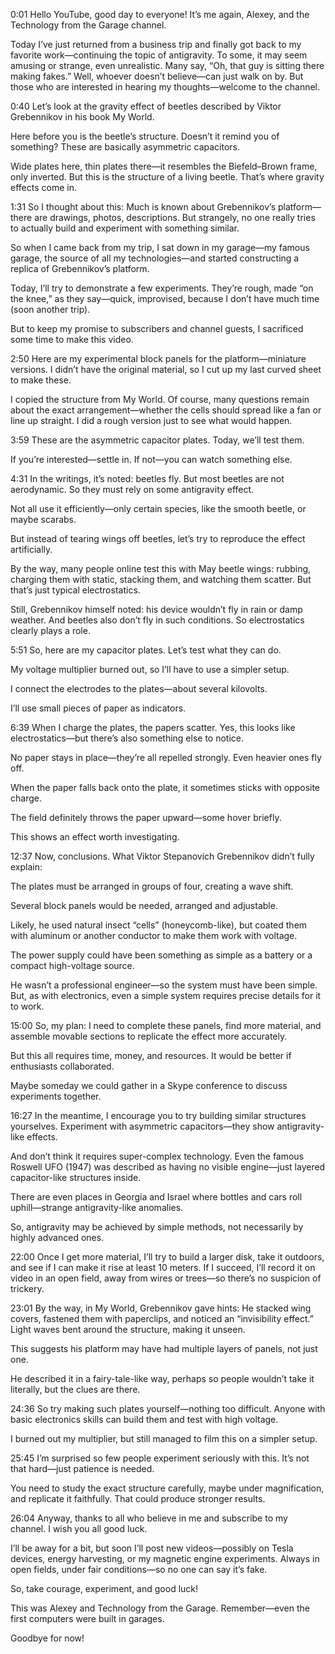 0:01
Hello YouTube, good day to everyone!
It’s me again, Alexey, and the Technology from the Garage channel.

Today I’ve just returned from a business trip and finally got back to my favorite work—continuing the topic of antigravity.
To some, it may seem amusing or strange, even unrealistic.
Many say, “Oh, that guy is sitting there making fakes.”
Well, whoever doesn’t believe—can just walk on by.
But those who are interested in hearing my thoughts—welcome to the channel.

0:40
Let’s look at the gravity effect of beetles described by Viktor Grebennikov in his book My World.

Here before you is the beetle’s structure.
Doesn’t it remind you of something?
These are basically asymmetric capacitors.

Wide plates here, thin plates there—it resembles the Biefeld–Brown frame, only inverted.
But this is the structure of a living beetle.
That’s where gravity effects come in.

1:31
So I thought about this:
Much is known about Grebennikov’s platform—there are drawings, photos, descriptions.
But strangely, no one really tries to actually build and experiment with something similar.

So when I came back from my trip, I sat down in my garage—my famous garage, the source of all my technologies—and started constructing a replica of Grebennikov’s platform.

Today, I’ll try to demonstrate a few experiments.
They’re rough, made “on the knee,” as they say—quick, improvised, because I don’t have much time (soon another trip).

But to keep my promise to subscribers and channel guests, I sacrificed some time to make this video.

2:50
Here are my experimental block panels for the platform—miniature versions.
I didn’t have the original material, so I cut up my last curved sheet to make these.

I copied the structure from My World.
Of course, many questions remain about the exact arrangement—whether the cells should spread like a fan or line up straight.
I did a rough version just to see what would happen.

3:59
These are the asymmetric capacitor plates.
Today, we’ll test them.

If you’re interested—settle in.
If not—you can watch something else.

4:31
In the writings, it’s noted: beetles fly.
But most beetles are not aerodynamic.
So they must rely on some antigravity effect.

Not all use it efficiently—only certain species, like the smooth beetle, or maybe scarabs.

But instead of tearing wings off beetles, let’s try to reproduce the effect artificially.

By the way, many people online test this with May beetle wings: rubbing, charging them with static, stacking them, and watching them scatter.
But that’s just typical electrostatics.

Still, Grebennikov himself noted: his device wouldn’t fly in rain or damp weather.
And beetles also don’t fly in such conditions.
So electrostatics clearly plays a role.

5:51
So, here are my capacitor plates.
Let’s test what they can do.

My voltage multiplier burned out, so I’ll have to use a simpler setup.

I connect the electrodes to the plates—about several kilovolts.

I’ll use small pieces of paper as indicators.

6:39
When I charge the plates, the papers scatter.
Yes, this looks like electrostatics—but there’s also something else to notice.

No paper stays in place—they’re all repelled strongly.
Even heavier ones fly off.

When the paper falls back onto the plate, it sometimes sticks with opposite charge.

The field definitely throws the paper upward—some hover briefly.

This shows an effect worth investigating.

12:37
Now, conclusions.
What Viktor Stepanovich Grebennikov didn’t fully explain:

The plates must be arranged in groups of four, creating a wave shift.

Several block panels would be needed, arranged and adjustable.

Likely, he used natural insect “cells” (honeycomb-like), but coated them with aluminum or another conductor to make them work with voltage.

The power supply could have been something as simple as a battery or a compact high-voltage source.

He wasn’t a professional engineer—so the system must have been simple.
But, as with electronics, even a simple system requires precise details for it to work.

15:00
So, my plan:
I need to complete these panels, find more material, and assemble movable sections to replicate the effect more accurately.

But this all requires time, money, and resources.
It would be better if enthusiasts collaborated.

Maybe someday we could gather in a Skype conference to discuss experiments together.

16:27
In the meantime, I encourage you to try building similar structures yourselves.
Experiment with asymmetric capacitors—they show antigravity-like effects.

And don’t think it requires super-complex technology.
Even the famous Roswell UFO (1947) was described as having no visible engine—just layered capacitor-like structures inside.

There are even places in Georgia and Israel where bottles and cars roll uphill—strange antigravity-like anomalies.

So, antigravity may be achieved by simple methods, not necessarily by highly advanced ones.

22:00
Once I get more material, I’ll try to build a larger disk, take it outdoors, and see if I can make it rise at least 10 meters.
If I succeed, I’ll record it on video in an open field, away from wires or trees—so there’s no suspicion of trickery.

23:01
By the way, in My World, Grebennikov gave hints:
He stacked wing covers, fastened them with paperclips, and noticed an “invisibility effect.”
Light waves bent around the structure, making it unseen.

This suggests his platform may have had multiple layers of panels, not just one.

He described it in a fairy-tale-like way, perhaps so people wouldn’t take it literally, but the clues are there.

24:36
So try making such plates yourself—nothing too difficult.
Anyone with basic electronics skills can build them and test with high voltage.

I burned out my multiplier, but still managed to film this on a simpler setup.

25:45
I’m surprised so few people experiment seriously with this.
It’s not that hard—just patience is needed.

You need to study the exact structure carefully, maybe under magnification, and replicate it faithfully.
That could produce stronger results.

26:04
Anyway, thanks to all who believe in me and subscribe to my channel.
I wish you all good luck.

I’ll be away for a bit, but soon I’ll post new videos—possibly on Tesla devices, energy harvesting, or my magnetic engine experiments.
Always in open fields, under fair conditions—so no one can say it’s fake.

So, take courage, experiment, and good luck!

This was Alexey and Technology from the Garage.
Remember—even the first computers were built in garages.

Goodbye for now!